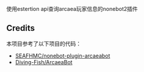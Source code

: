 使用estertion api查询arcaea玩家信息的nonebot2插件

## Credits
本项目参考了以下项目的代码：
- [SEAFHMC/nonebot-plugin-arcaeabot](https://github.com/SEAFHMC/nonebot-plugin-arcaeabot)
- [Diving-Fish/ArcaeaBot](https://github.com/Diving-Fish/ArcaeaBot)
